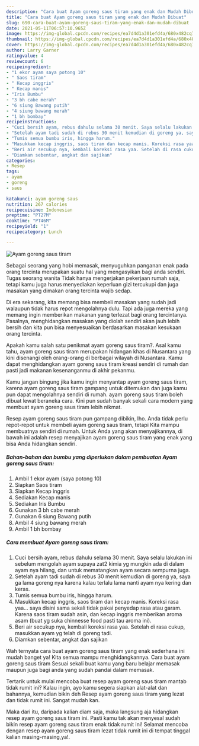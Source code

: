 ```yaml
---
description: "Cara buat Ayam goreng saus tiram yang enak dan Mudah Dibuat"
title: "Cara buat Ayam goreng saus tiram yang enak dan Mudah Dibuat"
slug: 690-cara-buat-ayam-goreng-saus-tiram-yang-enak-dan-mudah-dibuat
date: 2021-05-11T06:57:10.965Z
image: https://img-global.cpcdn.com/recipes/ea7d4d1a301efd4a/680x482cq70/ayam-goreng-saus-tiram-foto-resep-utama.jpg
thumbnail: https://img-global.cpcdn.com/recipes/ea7d4d1a301efd4a/680x482cq70/ayam-goreng-saus-tiram-foto-resep-utama.jpg
cover: https://img-global.cpcdn.com/recipes/ea7d4d1a301efd4a/680x482cq70/ayam-goreng-saus-tiram-foto-resep-utama.jpg
author: Larry Garner
ratingvalue: 4
reviewcount: 6
recipeingredient:
- "1 ekor ayam saya potong 10"
- " Saos tiram"
- " Kecap inggris"
- " Kecap manis"
- "Iris Bumbu"
- "3 bh cabe merah"
- "6 siung Bawang putih"
- "4 siung bawang merah"
- "1 bh bombay"
recipeinstructions:
- "Cuci bersih ayam, rebus dahulu selama 30 menit. Saya selalu lakukan ini sebelum mengolah ayam supaya zat2 kimia yg mungkin ada di dalam ayam nya hilang, dan untuk mematangkan ayam secara sempurna juga."
- "Setelah ayam tadi sudah di rebus 30 menit kemudian di goreng ya, saya ga lama goreng nya karena kalau terlalu lama nanti ayam nya kering dan keras."
- "Tumis semua bumbu iris, hingga harum."
- "Masukkan kecap inggris, saos tiram dan kecap manis. Koreksi rasa yaa... saya disini sama sekali tidak pakai penyedap rasa atau garam. Karena saos tiram sudah asin, dan kecap inggris memberikan aroma asam (buat yg suka chinnesse food pasti tau aroma ini)."
- "Beri air secukup nya, kembali koreksi rasa yaa. Setelah di rasa cukup, masukkan ayam yg telah di goreng tadi."
- "Diamkan sebentar, angkat dan sajikan"
categories:
- Resep
tags:
- ayam
- goreng
- saus

katakunci: ayam goreng saus 
nutrition: 267 calories
recipecuisine: Indonesian
preptime: "PT27M"
cooktime: "PT46M"
recipeyield: "1"
recipecategory: Lunch

---
```



![Ayam goreng saus tiram](https://img-global.cpcdn.com/recipes/ea7d4d1a301efd4a/680x482cq70/ayam-goreng-saus-tiram-foto-resep-utama.jpg)

Sebagai seorang yang hobi memasak, menyuguhkan panganan enak pada orang tercinta merupakan suatu hal yang mengasyikan bagi anda sendiri. Tugas seorang  wanita Tidak hanya mengerjakan pekerjaan rumah saja, tetapi kamu juga harus menyediakan keperluan gizi tercukupi dan juga masakan yang dimakan orang tercinta wajib sedap.

Di era  sekarang, kita memang bisa membeli masakan yang sudah jadi walaupun tidak harus repot mengolahnya dulu. Tapi ada juga mereka yang memang ingin memberikan makanan yang terlezat bagi orang tercintanya. Pasalnya, menghidangkan masakan yang diolah sendiri akan jauh lebih bersih dan kita pun bisa menyesuaikan berdasarkan masakan kesukaan orang tercinta. 



Apakah kamu salah satu penikmat ayam goreng saus tiram?. Asal kamu tahu, ayam goreng saus tiram merupakan hidangan khas di Nusantara yang kini disenangi oleh orang-orang di berbagai wilayah di Nusantara. Kamu dapat menghidangkan ayam goreng saus tiram kreasi sendiri di rumah dan pasti jadi makanan kesenanganmu di akhir pekanmu.

Kamu jangan bingung jika kamu ingin menyantap ayam goreng saus tiram, karena ayam goreng saus tiram gampang untuk ditemukan dan juga kamu pun dapat mengolahnya sendiri di rumah. ayam goreng saus tiram boleh dibuat lewat beraneka cara. Kini pun sudah banyak sekali cara modern yang membuat ayam goreng saus tiram lebih nikmat.

Resep ayam goreng saus tiram pun gampang dibikin, lho. Anda tidak perlu repot-repot untuk membeli ayam goreng saus tiram, tetapi Kita mampu membuatnya sendiri di rumah. Untuk Anda yang akan menyajikannya, di bawah ini adalah resep menyajikan ayam goreng saus tiram yang enak yang bisa Anda hidangkan sendiri.

<!--inarticleads1-->

##### Bahan-bahan dan bumbu yang diperlukan dalam pembuatan Ayam goreng saus tiram:

1. Ambil 1 ekor ayam (saya potong 10)
1. Siapkan  Saos tiram
1. Siapkan  Kecap inggris
1. Sediakan  Kecap manis
1. Sediakan Iris Bumbu
1. Gunakan 3 bh cabe merah
1. Gunakan 6 siung Bawang putih
1. Ambil 4 siung bawang merah
1. Ambil 1 bh bombay




<!--inarticleads2-->

##### Cara membuat Ayam goreng saus tiram:

1. Cuci bersih ayam, rebus dahulu selama 30 menit. Saya selalu lakukan ini sebelum mengolah ayam supaya zat2 kimia yg mungkin ada di dalam ayam nya hilang, dan untuk mematangkan ayam secara sempurna juga.
1. Setelah ayam tadi sudah di rebus 30 menit kemudian di goreng ya, saya ga lama goreng nya karena kalau terlalu lama nanti ayam nya kering dan keras.
1. Tumis semua bumbu iris, hingga harum.
1. Masukkan kecap inggris, saos tiram dan kecap manis. Koreksi rasa yaa... saya disini sama sekali tidak pakai penyedap rasa atau garam. Karena saos tiram sudah asin, dan kecap inggris memberikan aroma asam (buat yg suka chinnesse food pasti tau aroma ini).
1. Beri air secukup nya, kembali koreksi rasa yaa. Setelah di rasa cukup, masukkan ayam yg telah di goreng tadi.
1. Diamkan sebentar, angkat dan sajikan




Wah ternyata cara buat ayam goreng saus tiram yang enak sederhana ini mudah banget ya! Kita semua mampu menghidangkannya. Cara buat ayam goreng saus tiram Sesuai sekali buat kamu yang baru belajar memasak maupun juga bagi anda yang sudah pandai dalam memasak.

Tertarik untuk mulai mencoba buat resep ayam goreng saus tiram mantab tidak rumit ini? Kalau ingin, ayo kamu segera siapkan alat-alat dan bahannya, kemudian bikin deh Resep ayam goreng saus tiram yang lezat dan tidak rumit ini. Sangat mudah kan. 

Maka dari itu, daripada kalian diam saja, maka langsung aja hidangkan resep ayam goreng saus tiram ini. Pasti kamu tak akan menyesal sudah bikin resep ayam goreng saus tiram enak tidak rumit ini! Selamat mencoba dengan resep ayam goreng saus tiram lezat tidak rumit ini di tempat tinggal kalian masing-masing,ya!.

